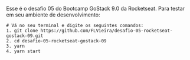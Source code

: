 Esse é o desafio 05 do Bootcamp GoStack 9.0 da Rocketseat.
Para testar em seu ambiente de desenvolvimento:

```
# Vá no seu terminal e digite os seguintes comandos:
1. git clone https://github.com/FLVieira/desafio-05-rocketseat-gostack-09.git
2. cd desafio-05-rocketseat-gostack-09
3. yarn 
4. yarn start
```
